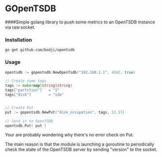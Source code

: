 # GOpenTSDB

####Simple golang library to push some metrics to an OpenTSDB instance via raw socket.

### Installation
``
go get github.com/bodji/opentsdb
``
 

### Usage

```Go
opentsdb := gopentsdb.NewOpenTsdb("192.168.1.1", 4242, true)

// Create some tags
tags := make(map[string]string)
tags["partition"]   = "1"
tags["disk"]        = "sda"


// Create Put
put := gopentsdb.NewPut("disk_occupation", tags, 13.37)

// Send it to OpenTSDB
opentsdb.Put( put )

```

Your are probably wondering why there's no error check on Put. 

The main reason is that the module is launching a goroutine to periodically check the state of the OpenTSDB server by sending "version" to the socket.

